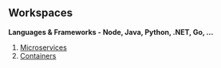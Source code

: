 ## Workspaces

**Languages & Frameworks - Node, Java, Python, .NET, Go, ...** 

1. [Microservices](../Patterns/microservices-demo.md)
2. [Containers](https://twitter.com/MarcJBrooker/status/1222217458028707841)







